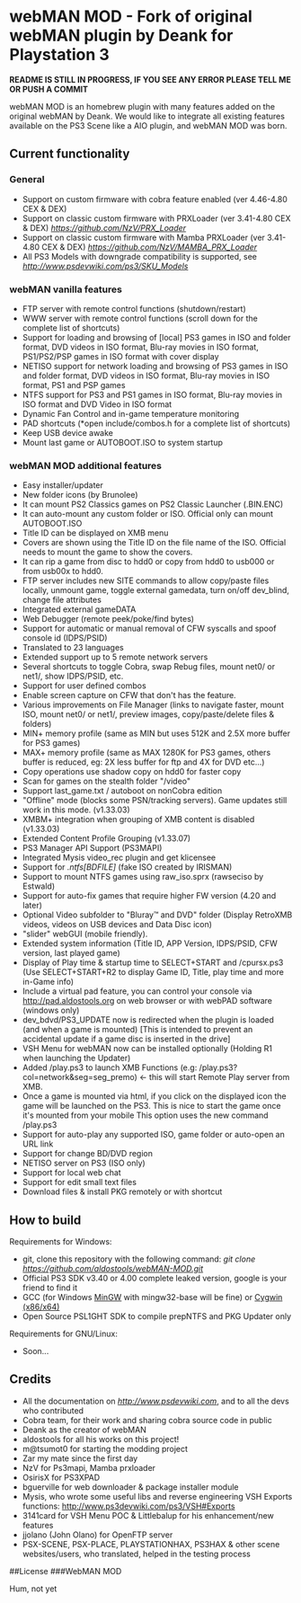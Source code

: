 # webMAN MOD - Fork of original webMAN plugin by Deank for Playstation 3

__README IS STILL IN PROGRESS, IF YOU SEE ANY ERROR PLEASE TELL ME OR PUSH A COMMIT__

webMAN MOD is an homebrew plugin with many features added on the original webMAN by Deank.
We would like to integrate all existing features available on the PS3 Scene like a AIO plugin, and webMAN MOD was born.

## Current functionality
### General
- Support on custom firmware with cobra feature enabled (ver 4.46-4.80 CEX & DEX)
- Support on classic custom firmware with PRXLoader (ver 3.41-4.80 CEX & DEX) *https://github.com/NzV/PRX_Loader*
- Support on classic custom firmware with Mamba PRXLoader (ver 3.41-4.80 CEX & DEX) *https://github.com/NzV/MAMBA_PRX_Loader*
- All PS3 Models with downgrade compatibility is supported, see *http://www.psdevwiki.com/ps3/SKU_Models*

### webMAN vanilla features
- FTP server with remote control functions (shutdown/restart)
- WWW server with remote control functions (scroll down for the complete list of shortcuts)
- Support for loading and browsing of [local] PS3 games in ISO and folder format, DVD videos in ISO format, Blu-ray movies in ISO format, PS1/PS2/PSP games in ISO format with cover display
- NETISO support for network loading and browsing of PS3 games in ISO and folder format, DVD videos in ISO format, Blu-ray movies in ISO format, PS1 and PSP games
- NTFS support for PS3 and PS1 games in ISO format, Blu-ray movies in ISO format and DVD Video in ISO format
- Dynamic Fan Control and in-game temperature monitoring
- PAD shortcuts (*open include/combos.h for a complete list of shortcuts)
- Keep USB device awake
- Mount last game or AUTOBOOT.ISO to system startup

### webMAN MOD additional features
- Easy installer/updater
- New folder icons (by Brunolee)
- It can mount PS2 Classics games on PS2 Classic Launcher (.BIN.ENC)
- It can auto-mount any custom folder or ISO. Official only can mount AUTOBOOT.ISO
- Title ID can be displayed on XMB menu
- Covers are shown using the Title ID on the file name of the ISO. Official needs to mount the game to show the covers.
- It can rip a game from disc to hdd0 or copy from hdd0 to usb000 or from usb00x to hdd0.
- FTP server includes new SITE commands to allow copy/paste files locally, unmount game, toggle external gamedata, turn on/off dev_blind, change file attributes
- Integrated external gameDATA
- Web Debugger (remote peek/poke/find bytes)
- Support for automatic or manual removal of CFW syscalls and spoof console id (IDPS/PSID)
- Translated to 23 languages
- Extended support up to 5 remote network servers
- Several shortcuts to toggle Cobra, swap Rebug files, mount net0/ or net1/, show IDPS/PSID, etc.
- Support for user defined combos
- Enable screen capture on CFW that don't has the feature.
- Various improvements on File Manager (links to navigate faster, mount ISO, mount net0/ or net1/, preview images, copy/paste/delete files & folders)
- MIN+ memory profile (same as MIN but uses 512K and 2.5X more buffer for PS3 games)
- MAX+ memory profile (same as MAX 1280K for PS3 games, others buffer is reduced, eg: 2X less buffer for ftp and 4X for DVD etc...)
- Copy operations use shadow copy on hdd0 for faster copy
- Scan for games on the stealth folder "/video"
- Support last_game.txt / autoboot on nonCobra edition
- "Offline" mode (blocks some PSN/tracking servers). Game updates still work in this mode. (v1.33.03)
- XMBM+ integration when grouping of XMB content is disabled (v1.33.03)
- Extended Content Profile Grouping (v1.33.07)
- PS3 Manager API Support (PS3MAPI)
- Integrated Mysis video_rec plugin and get klicensee
- Support for *.ntfs[BDFILE]* (fake ISO created by IRISMAN)
- Support to mount NTFS games using raw_iso.sprx (rawseciso by Estwald)
- Support for auto-fix games that require higher FW version (4.20 and later)
- Optional Video subfolder to "Bluray™ and DVD" folder (Display RetroXMB videos, videos on USB devices and Data Disc icon)
- "slider" webGUI (mobile friendly).
- Extended system information (Title ID, APP Version, IDPS/PSID, CFW version, last played game)
- Display of Play time & startup time to SELECT+START and /cpursx.ps3 (Use SELECT+START+R2 to display Game ID, Title, play time and more in-Game info)
- Include a virtual pad feature, you can control your console via http://pad.aldostools.org on web browser or with webPAD software (windows only)
- dev_bdvd/PS3_UPDATE now is redirected when the plugin is loaded (and when a game is mounted) [This is intended to prevent an accidental update if a game disc is inserted in the drive]
- VSH Menu for webMAN now can be installed optionally (Holding R1 when launching the Updater)
- Added /play.ps3 to launch XMB Functions (e.g: /play.ps3?col=network&seg=seg_premo) <- this will start Remote Play server from XMB.
- Once a game is mounted via html, if you click on the displayed icon the game will be launched on the PS3. This is nice to start the game once it's mounted from your mobile This option uses the new command /play.ps3
- Support for auto-play any supported ISO, game folder or auto-open an URL link
- Support for change BD/DVD region
- NETISO server on PS3 (ISO only)
- Support for local web chat
- Support for edit small text files
- Download files & install PKG remotely or with shortcut

## How to build
Requirements for Windows:
- git, clone this repository with the following command: *git clone https://github.com/aldostools/webMAN-MOD.git*
- Official PS3 SDK v3.40 or 4.00 complete leaked version, google is your friend to find it
- GCC (for Windows [MinGW](http://sourceforge.net/projects/mingw) with mingw32-base will be fine) or [Cygwin (x86/x64)](https://cygwin.com/install.html)
- Open Source PSL1GHT SDK to compile prepNTFS and PKG Updater only

Requirements for GNU/Linux:
- Soon...

## Credits
- All the documentation on *http://www.psdevwiki.com*, and to all the devs who contributed
- Cobra team, for their work and sharing cobra source code in public
- Deank as the creator of webMAN
- aldostools for all his works on this project!
- m@tsumot0 for starting the modding project
- Zar my mate since the first day
- NzV for Ps3mapi, Mamba prxloader
- OsirisX for PS3XPAD
- bguerville for web downloader & package installer module
- Mysis, who wrote some useful libs and reverse engineering VSH Exports functions: http://www.ps3devwiki.com/ps3/VSH#Exports
- 3141card for VSH Menu POC & Littlebalup for his enhancement/new features
- jjolano (John Olano) for OpenFTP server
- PSX-SCENE, PSX-PLACE, PLAYSTATIONHAX, PS3HAX & other scene websites/users, who translated, helped in the testing process


##License
###WebMAN MOD

Hum, not yet